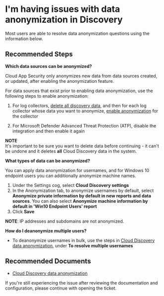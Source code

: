 <properties
  pageTitle="I'm having issues with data anonymization in Discovery"
  description="I'm having issues with data anonymization in Discovery"
  infoBubbleText=""
  service="microsoft.mcas"
  resource=""
  authors="shsagir"
  ms.author="shsagir"
  displayOrder=""
  articleId="mcas-data-anonymization"
  diagnosticScenario=""
  selfHelpType="generic"
  supportTopicIds="32728971"
  resourceTags=""
  productPesIds="16031"
 ownershipId="CloudAppSecurity_Discovery"
  cloudEnvironments="public, fairfax, usnat, ussec"
/>

# I'm having issues with data anonymization in Discovery

Most users are able to resolve data anonymization questions using the information below.

## **Recommended Steps**

**Which data sources can be anonymized?**

Cloud App Security only anonymizes new data from data sources created, or updated, after enabling the anonymization feature.

For data sources that exist prior to enabling data anonymization, use the following steps to enable anonymization:

1. For log collectors, [delete all discovery data](https://docs.microsoft.com/cloud-app-security/discovered-apps#deleting-cloud-discovery-data), and then for each log collector whose data you want to anonymize, [enable anonymization](https://docs.microsoft.com/cloud-app-security/cloud-discovery-anonymizer#how-data-anonymization-works) for the collector

1. For Microsoft Defender Advanced Threat Protection (ATP), disable the integration and then enable it again

**NOTE**  
It's important to be sure you want to delete data before continuing - it can't be undone and it deletes **all** Cloud Discovery data in the system.

**What types of data can be anonymized?**

You can apply data anonymization for usernames, and for Windows 10 endpoint users you can additionally anonymize machine names.

1. Under the Settings cog, select **Cloud Discovery settings**
1. In the Anonymization tab, to anonymize usernames by default, select **Anonymize private information by default in new reports and data sources**. You can also select **Anonymize machine information by default in 'Win10 Endpoint Users' report**
1. Click **Save**

**NOTE**: IP addresses and subdomains are not anonymized.

**How do I deanonymize multiple users?**

- To deanonymize usernames in bulk, use the steps in [Cloud Discovery data anonymization](https://docs.microsoft.com/cloud-app-security/cloud-discovery-anonymizer), under **To resolve multiple usernames**

## **Recommended Documents**

- [Cloud Discovery data anonymization](https://docs.microsoft.com/cloud-app-security/cloud-discovery-anonymizer)

If you're still experiencing the issue after reviewing the documentation and configuration, please continue with opening the ticket.
